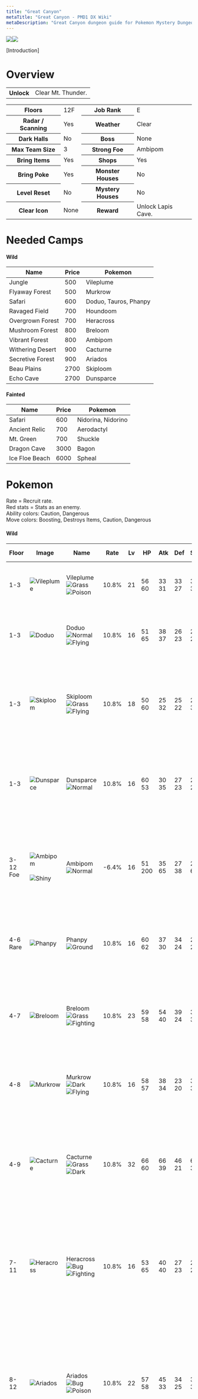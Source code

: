 ```yaml
---
title: "Great Canyon"
metaTitle: "Great Canyon - PMD1 DX Wiki"
metaDescription: "Great Canyon dungeon guide for Pokemon Mystery Dungeon: Rescue Team DX."
---
```


<div class="pageTopImage dungeonPageTopImage2">
  <img src="../images/areas/great_canyon.jpg"/><img src="../images/areas/great_canyon_2.jpg"/>
</div>

[Introduction]

# Overview

<table class="dungeonOverview">
  <tr>
    <th>Unlock</th>
    <td class="highlightYellow">Clear Mt. Thunder.</td>
  </tr>
</table>

<table class="dungeonTable">
  <tr>
    <th>Floors</th>
    <td>12F</td>
    <th>Job Rank</th>
    <td>E</td>
  </tr>
  <tr>
    <th>Radar / Scanning</th>
    <td>Yes</td>
    <th>Weather</th>
    <td>Clear</td>
  </tr>
  <tr>
    <th>Dark Halls</th>
    <td>No</td>
    <th>Boss</th>
    <td>None</td>
  </tr>
  <tr>
    <th>Max Team Size</th>
    <td>3</td>
    <th>Strong Foe</th>
    <td>Ambipom</td>
  </tr>
  <tr>
    <th>Bring Items</th>
    <td>Yes</td>
    <th>Shops</th>
    <td>Yes</td>
  </tr>
  <tr>
    <th>Bring Poke</th>
    <td>Yes</td>
    <th>Monster Houses</th>
    <td>No</td>
  </tr>
  <tr>
    <th>Level Reset</th>
    <td>No</td>
    <th>Mystery Houses</th>
    <td>No</td>
  </tr>
  <tr>
    <th>Clear Icon</th>
    <td>None</td>
    <th>Reward</th>
    <td>Unlock Lapis Cave.</td>
  </tr>
</table>

# Needed Camps

#### Wild

|Name|Price|Pokemon|
|-|-|-|
|Jungle|500|Vileplume|
|Flyaway Forest|500|Murkrow|
|Safari|600|Doduo, Tauros, Phanpy|
|Ravaged Field|700|Houndoom|
|Overgrown Forest|700|Heracross|
|Mushroom Forest|800|Breloom|
|Vibrant Forest|800|Ambipom|
|Withering Desert|900|Cacturne|
|Secretive Forest|900|Ariados|
|Beau Plains|2700|Skiploom|
|Echo Cave|2700|Dunsparce|

#### Fainted

|Name|Price|Pokemon|
|-|-|-|
|Safari|600|Nidorina, Nidorino|
|Ancient Relic|700|Aerodactyl|
|Mt. Green|700|Shuckle|
|Dragon Cave|3000|Bagon|
|Ice Floe Beach|6000|Spheal|

# Pokemon

Rate = Recruit rate.<br/>Red stats = Stats as an enemy.<br/>Ability colors: <span class="highlightYellow">Caution</span>, <span class="highlightOrange">Dangerous</span><br/>Move colors: <span class="boost">Boosting</span>, <span class="item">Destroys Items</span>, <span class="caution">Caution</span>, <span class="extreme">Dangerous</span>

#### Wild

|Floor|Image|Name|Rate|Lv|HP|Atk|Def|SpA|SpD|Spe|Exp|Ability + Moves|
|-|-|-|-|-|-|-|-|-|-|-|-|-|
|1-3|![Vileplume](../images/pokemon/045.png)|Vileplume<br/>![Grass](../images/type/grass.gif) ![Poison](../images/type/poison.gif)|10.8%|21|56<br/><span class="redText">60</span>|33<br/><span class="redText">31</span>|33<br/><span class="redText">27</span>|37<br/><span class="redText">39</span>|33<br/><span class="redText">25</span>|32|36|Chlorophyll<br/>Aromatherapy / Poison Powder /<br/><span class="caution">Stun Spore</span> / Mega Drain|
|1-3|![Doduo](../images/pokemon/084.png)|Doduo<br/>![Normal](../images/type/normal.gif) ![Flying](../images/type/flying.gif)|10.8%|16|51<br/><span class="redText">65</span>|38<br/><span class="redText">37</span>|26<br/><span class="redText">23</span>|26<br/><span class="redText">25</span>|26<br/><span class="redText">21</span>|32|31|Run Away or Early Bird<br/>Peck / Growl / Quick Attack / Rage /<br/><span class="extreme">Fury Attack</span> / Pursuit|
|1-3|![Skiploom](../images/pokemon/188.png)|Skiploom<br/>![Grass](../images/type/grass.gif) ![Flying](../images/type/flying.gif)|10.8%|18|50<br/><span class="redText">60</span>|25<br/><span class="redText">32</span>|25<br/><span class="redText">22</span>|25<br/><span class="redText">33</span>|28<br/><span class="redText">22</span>|32|60|Chlorophyll or Leaf Guard<br/>Tackle / Synthesis / Tail Whip / Splash /<br/>Absorb / Fairy Wind / Poison Powder /<br/><span class="caution">Stun Spore</span> / <span class="extreme">Sleep Powder</span>|
|1-3|![Dunsparce](../images/pokemon/206.png)|Dunsparce<br/>![Normal](../images/type/normal.gif)|10.8%|16|60<br/><span class="redText">53</span>|30<br/><span class="redText">35</span>|27<br/><span class="redText">23</span>|27<br/><span class="redText">26</span>|27<br/><span class="redText">22</span>|28|39|Serene Grace or Run Away<br/>Rage / Defense Curl / <span class="extreme">Rollout</span> / <span class="caution">Spite</span> /<br/>Pursuit / Screech / <span class="caution">Yawn</span> / Mud-Slap|
|3-12<br/><span class="highlightOrange">Foe</span>|![Ambipom](../images/pokemon/424.png)<br/><br/>![Shiny](../images/shiny/424.png)|Ambipom<br/>![Normal](../images/type/normal.gif)|-6.4%|16|51<br/><span class="redText">200</span>|35<br/><span class="redText">65</span>|27<br/><span class="redText">38</span>|26<br/><span class="redText">65</span>|26<br/><span class="redText">38</span>|34|370|<span class="highlightYellow">Technician</span> or Pickup<br/><span class="caution">Scratch</span> / <span class="extreme">Dual Chop</span> / Tail Whip / Tickle /<br/>Sand Attack / Astonish / Baton Pass<br/><span class="orangeText">※ Friend Bow required to recruit.</span>|
|4-6<br/>Rare|![Phanpy](../images/pokemon/231.png)|Phanpy<br/>![Ground](../images/type/ground.gif)|10.8%|16|60<br/><span class="redText">62</span>|37<br/><span class="redText">30</span>|34<br/><span class="redText">24</span>|26<br/><span class="redText">29</span>|26<br/><span class="redText">20</span>|27|42|Pickup<br/>Odor Sleuth / Tackle / Growl / <span class="extreme">Rollout</span> /<br/><span class="caution">Flail</span> / Defense Curl / Natural Gift|
|4-7|![Breloom](../images/pokemon/286.png)|Breloom<br/>![Grass](../images/type/grass.gif) ![Fighting](../images/type/fighting.gif)|10.8%|23|59<br/><span class="redText">58</span>|54<br/><span class="redText">40</span>|39<br/><span class="redText">24</span>|35<br/><span class="redText">30</span>|36<br/><span class="redText">22</span>|39|38|<span class="highlightYellow">Effect Spore</span> or Poison Heal<br/><span class="caution">Mach Punch</span> / Absorb / <span class="caution">Stun Spore</span> /<br/>Leech Seed / Mega Drain / Headbutt /<br/>Tackle / Feint / Counter|
|4-8|![Murkrow](../images/pokemon/198.png)|Murkrow<br/>![Dark](../images/type/dark.gif) ![Flying](../images/type/flying.gif)|10.8%|16|58<br/><span class="redText">57</span>|38<br/><span class="redText">34</span>|23<br/><span class="redText">20</span>|35<br/><span class="redText">34</span>|23<br/><span class="redText">20</span>|31|35|Insomnia or Super Luck<br/>Peck / Astonish / Pursuit / Haze /<br/>Wing Attack|
|4-9|![Cacturne](../images/pokemon/332.png)|Cacturne<br/>![Grass](../images/type/grass.gif) ![Dark](../images/type/dark.gif)|10.8%|32|66<br/><span class="redText">60</span>|66<br/><span class="redText">39</span>|46<br/><span class="redText">21</span>|66<br/><span class="redText">39</span>|46<br/><span class="redText">20</span>|49|30|Sand Veil<br/>Spiky Shield / <span class="caution">Destiny Bond</span> / Revenge /<br/>Poison Sting / Leer / <span class="boost">Growth</span> / Absorb /<br/>Leech Seed / Sand Attack / Needle Arm /<br/>Feint Attack / Ingrain / Payback / Spikes|
|7-11|![Heracross](../images/pokemon/214.png)|Heracross<br/>![Bug](../images/type/bug.gif) ![Fighting](../images/type/fighting.gif)|10.8%|16|53<br/><span class="redText">65</span>|40<br/><span class="redText">40</span>|27<br/><span class="redText">23</span>|23<br/><span class="redText">29</span>|30<br/><span class="redText">27</span>|33|32|Swarm or <span class="highlightYellow">Guts</span><br/><span class="extreme">Arm Thrust</span> / <span class="extreme">Bullet Seed</span> / Night Slash /<br/>Tackle / Leer / Horn Attack / Endure /<br/>Feint / Aerial Ace / Chip Away<br/><span class="orangeText">※ Can Mega Evolve.</span>|
|8-12|![Ariados](../images/pokemon/168.png)|Ariados<br/>![Bug](../images/type/bug.gif) ![Poison](../images/type/poison.gif)|10.8%|22|57<br/><span class="redText">58</span>|45<br/><span class="redText">33</span>|34<br/><span class="redText">25</span>|34<br/><span class="redText">30</span>|34<br/><span class="redText">25</span>|33|30|Swarm or Insomnia<br/><span class="boost">Swords Dance</span> / Focus Energy / Absorb /<br/>Fell Stinger / <span class="item">Bug Bite</span> / Poison Sting /<br/><span class="caution">String Shot</span> / Infestation / Night Shade /<br/>Scary Face / Constrict / Shadow Sneak /<br/>Venom Drench|
|9-12|![Tauros](../images/pokemon/128.png)|Tauros<br/>![Normal](../images/type/normal.gif)|10.8%|16|53<br/><span class="redText">58</span>|36<br/><span class="redText">39</span>|30<br/><span class="redText">26</span>|23<br/><span class="redText">31</span>|27<br/><span class="redText">23</span>|35|40|<span class="highlightYellow">Intimidate</span> or Anger Point<br/>Tackle / Tail Whip / Rage / Horn Attack /<br/>Scary Face / Pursuit|
|10-12|![Houndoom](../images/pokemon/229.png)|Houndoom<br/>![Dark](../images/type/dark.gif) ![Fire](../images/type/fire.gif)|10.8%|24|59<br/><span class="redText">59</span>|49<br/><span class="redText">35</span>|32<br/><span class="redText">21</span>|49<br/><span class="redText">30</span>|36<br/><span class="redText">20</span>|44|32|Early Bird or <span class="highlightYellow">Flash Fire</span><br/><span class="caution">Inferno</span> / <span class="boost">Nasty Plot</span> / Thunder Fang /<br/>Leer / Ember / Howl / Smog / Roar /<br/>Bite / Odor Sleuth<br/><span class="orangeText">※ Can Mega Evolve.</span>|

#### Fainted

|Image|Name|Lv|HP|Atk|Def|SpA|SpD|Spe|
|-|-|-|-|-|-|-|-|-|
|![Nidorina](../images/pokemon/030.png)|Nidorina<br/>![Poison](../images/type/poison.gif)|18|53|29|28|28|25|30|
|![Nidorino](../images/pokemon/033.png)|Nidorino<br/>![Poison](../images/type/poison.gif)|18|53|32|28|28|25|32|
|![Aerodactyl](../images/pokemon/142.png)|Aerodactyl<br/>![Rock](../images/type/rock.gif) ![Flying](../images/type/flying.gif)|20|56|43|32|32|32|44|
|![Shuckle](../images/pokemon/213.png)|Shuckle<br/>![Bug](../images/type/bug.gif) ![Rock](../images/type/rock.gif)|18|46|22|58|22|58|25|
|![Spheal](../images/pokemon/363.png)|Spheal<br/>![Ice](../images/type/ice.gif) ![Water](../images/type/water.gif)|18|60|28|28|32|28|30|
|![Bagon](../images/pokemon/371.png)|Bagon<br/>![Dragon](../images/type/dragon.gif)|18|53|39|32|28|25|30|

# Items

#### Floor

|Name|Floors|Rate|
|-|-|-|
|Apple|1-12|8.23%|
|Poke|1-12|69.6%|
|Max Ether|1-12|9.49%|
|Blast Seed|1-12|0.737%|
|Cheri Berry|1-12|0.737%|
|Chesto Berry|1-12|0.368%|
|Eyedrop Seed|1-12|1.47%|
|Oran Berry|1-12|3.68%|
|Pecha Berry|1-12|1.84%|
|Rawst Berry|1-12|1.1%|
|Sleep Seed|1-12|0.737%|
|Stun Seed|1-12|0.368%|
|Tiny Reviver Seed|1-12|1.1%|
|Totter Seed|1-12|0.368%|
|Training Seed|1-12|0.184%|

#### Shop

|Name|Rate|
|-|-|
|Apple|25.0%|
|All Dodge Orb|1.22%|
|All Power-Up Orb|1.22%|
|Foe-Hold Orb|3.68%|
|Foe-Seal Orb|2.45%|
|Nullify Orb|1.22%|
|Petrify Orb|1.22%|
|Quick Orb|1.22%|
|Rollcall Orb|1.22%|
|Slow Orb|1.22%|
|Slumber Orb|2.45%|
|Totter Orb|1.22%|
|Trawl Orb|0.612%|
|Wigglytuff Orb|12.2%|
|Max Ether|18.8%|
|Blast Seed|1.37%|
|Cheri Berry|1.37%|
|Chesto Berry|0.685%|
|Eyedrop Seed|2.75%|
|Oran Berry|6.18%|
|Pecha Berry|2.75%|
|Rawst Berry|2.06%|
|Sleep Seed|1.37%|
|Stun Seed|0.685%|
|Tiny Reviver Seed|4.8%|
|Totter Seed|0.685%|
|Training Seed|0.342%|

#### Pretty Box

|Name|Rate|
|-|-|
|Bronze Dojo Ticket|30.8%|
|Oran Berry|11.5%|
|Calcium|0.689%|
|Carbos|0.689%|
|Iron|0.689%|
|Protein|0.689%|
|Rainbow Gummi|34.4%|
|Sitrus Berry|0.689%|
|Zinc|0.689%|
|(Random TM)|19.2%|

#### Deluxe Box

|Name|Rate|
|-|-|
|Gold Dojo Ticket|3.48%|
|Silver Dojo Ticket|13.9%|
|Reviver Seed|6.5%|
|Tiny Reviver Seed|6.5%|
|Calcium|0.934%|
|Carbos|0.934%|
|DX Gummi|23.3%|
|Iron|0.934%|
|Protein|0.934%|
|Rainbow Gummi|23.3%|
|Sitrus Berry|0.934%|
|Zinc|0.934%|
|(Random TM)|17.4%|

# Traps

|Name|
|-|
|Wonder Tile|
|Training Switch|
|Spin Trap|
|Slumber Trap|
|Spiky Trap|
|Gust Trap|

